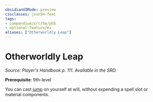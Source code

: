 ```yaml
---
obsidianUIMode: preview
cssclasses: json5e-feat
tags:
- compendium/src/5e/phb
- optional-feature/ei
aliases: ["Otherworldly Leap"]
---
```

# Otherworldly Leap
*Source: Player's Handbook p. 111. Available in the SRD.*  

**Prerequisite**: 9th-level

You can cast [jump](/Systems/5e/spells/jump.md) on yourself at will, without expending a spell slot or material components.